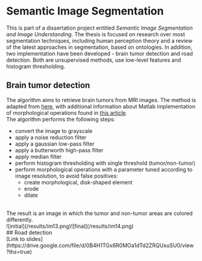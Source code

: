 # Semantic Image Segmentation
This is part of a dissertation project entitled <i>Semantic Image Segmentation and Image Understanding</i>. The thesis is focused on research over most segmentation techniques, including human perception theory and a review of the latest approaches in segmentation, based on ontologies. In addition, two implementation have been developed - brain tumor detection and road detection. Both are unsupervised methods, use low-level features and histogram thresholding.
<br />
## Brain tumor detection
The algorithm aims to retrieve brain tumors from MRI images. The method is adapted from [here](http://ijecscse.org/papers/apr2012/Brain-Tumour-Extraction-from-MRI-Images-Using-MATLAB.pdf), with additional information about Matlab implementation of morphological operations found in [this article](http://www.mecs-press.net/ijigsp/ijigsp-v4-n10/IJIGSP-V4-N10-5.pdf). 
<br />
The algorithm performs the following steps:
* convert the image to grayscale
* apply a noise reduction filter
* apply a gaussian low-pass filter
* apply a butterworth high-pass filter
* apply median filter
* perform histogram thresholding with single threshold (tumor/non-tumor)
* perform morphological operations with a parameter tuned according to image resolution, to avoid false positives:
  * create morphological, disk-shaped element
  * erode
  * dilate

<br />
The result is an image in which the tumor and non-tumor areas are colored differently.
<br />
![initial](/results/im13.png)![final](/results/im14.png)
<br />
## Road detection
<br />
[Link to slides](https://drive.google.com/file/d/0B4H1TGx6R0MOa1dTd2ZRQUxuSU0/view?ths=true)
